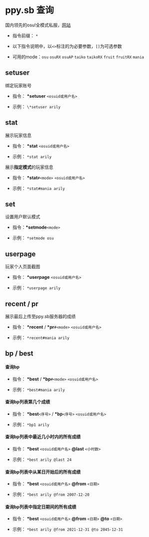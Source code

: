 # ppy.sb 查询

国内领先的osu!全模式私服，[网站](https://osu.ppy.sb/)

- 指令前缀： `*`

- 以下指令说明中，以`<>`标注的为必要参数，`[]`为可选参数

- 可用的mode：`osu` `osuRX` `osuAP` `taiko` `taikoRX` `fruit` `fruitRX` `mania`

## setuser

绑定玩家账号

- 指令： **\*setuser** `<osuid或用户名>`

- 示例： `\*setuser arily`

## stat

展示玩家信息

- 指令： **\*stat** `<osuid或用户名>`

- 示例： `*stat arily`

展示**指定模式**的玩家信息

- 指令： **\*stat**`#<mode>` `<osuid或用户名>`

- 示例： `*stat#mania arily`

## set

设置用户默认模式

- 指令：**\*setmode**`<mode>`

- 示例： `*setmode osu`

## userpage

玩家个人页面截图

- 指令： **\*userpage** `<osuid或用户名>`

- 示例： `*userpage arily`

## recent / pr

展示最后上传至ppy.sb服务器的成绩

- 指令： **\*recent** / **\*pr**`#<mode>` `<osuid或用户名>`

- 示例： `*recent#mania arily`

## bp / best

#### 查询bp

- 指令： **\*best** / **\*bp**`#<mode>` `<osuid或用户名>`

- 示例： `*best#mania arily`

#### 查询bp列表第几个成绩

- 指令： **\*best**`<序号>` / **\*bp**`<序号>` `<osuid或用户名>`

- 示例： `*bp1 arily`

#### 查询bp列表中最近几小时内的所有成绩

- 指令： **\*best** `<osuid或用户名>` **@last** `<小时数>`

- 示例： `*best arily @last 24`

#### 查询bp列表中从某日开始后的所有成绩

- 指令： **\*best** `<osuid或用户名>` **@from** `<日期>`

- 示例： `*best arily @from 2007-12-20`

#### 查询bp列表中指定日期间的所有成绩

- 指令： **\*best** `<osuid或用户名>` **@from** `<日期>` **@to** `<日期>`

- 示例： `*best arily @from 2021-12-31 @to 2045-12-31`
